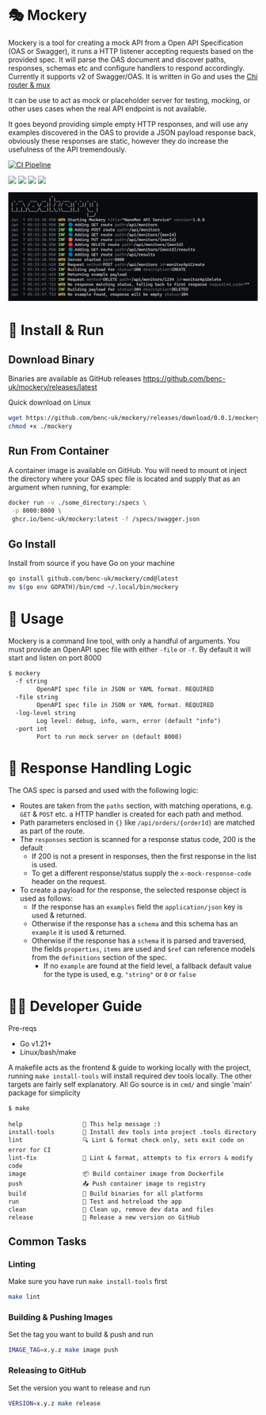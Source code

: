 # 🎭 Mockery

Mockery is a tool for creating a mock API from a Open API Specification (OAS or Swagger), it runs a HTTP listener accepting requests based on the provided spec. It will parse the OAS document and discover paths, responses, schemas etc and configure handlers to respond accordingly. Currently it supports v2 of Swagger/OAS. It is written in Go and uses the [Chi router & mux](https://github.com/go-chi/chi)

It can be use to act as mock or placeholder server for testing, mocking, or other uses cases when the real API endpoint is not available.

It goes beyond providing simple empty HTTP responses, and will use any examples discovered in the OAS to provide a JSON payload response back, obviously these responses are static, however they do increase the usefulness of the API tremendously.

[![CI Pipeline](https://github.com/benc-uk/mockery/actions/workflows/ci-build.yml/badge.svg)](https://github.com/benc-uk/mockery/actions/workflows/ci-build.yml)

![](https://img.shields.io/github/last-commit/benc-uk/mockery) ![](https://img.shields.io/github/release-date/benc-uk/mockery) ![](https://img.shields.io/github/v/release/benc-uk/mockery) ![](https://img.shields.io/github/commit-activity/m/benc-uk/mockery)

![screen shot](./etc/screenshot.png)

# 💾 Install & Run

## Download Binary

Binaries are available as GitHub releases https://github.com/benc-uk/mockery/releases/latest

Quick download on Linux

```bash
wget https://github.com/benc-uk/mockery/releases/download/0.0.1/mockery-linux -O mockery
chmod +x ./mockery
```

## Run From Container

A container image is available on GitHub. You will need to mount ot inject the directory where your OAS spec file is located and supply that as an argument when running, for example:

```bash
docker run -v ./some_directory:/specs \
 -p 8000:8000 \
 ghcr.io/benc-uk/mockery:latest -f /specs/swagger.json
```

## Go Install

Install from source if you have Go on your machine

```bash
go install github.com/benc-uk/mockery/cmd@latest
mv $(go env GOPATH)/bin/cmd ~/.local/bin/mockery
```

# 🎈 Usage

Mockery is a command line tool, with only a handful of arguments. You must provide an OpenAPI spec file with either `-file` or `-f`. By default it will start and listen on port 8000

```text
$ mockery
  -f string
        OpenAPI spec file in JSON or YAML format. REQUIRED
  -file string
        OpenAPI spec file in JSON or YAML format. REQUIRED
  -log-level string
        Log level: debug, info, warn, error (default "info")
  -port int
        Port to run mock server on (default 8000)
```

# 🧩 Response Handling Logic

The OAS spec is parsed and used with the following logic:

- Routes are taken from the `paths` section, with matching operations, e.g. `GET` & `POST` etc. a HTTP handler is created for each path and method.
- Path parameters enclosed in `{}` like `/api/orders/{orderId}` are matched as part of the route.
- The `responses` section is scanned for a response status code, 200 is the default
  - If 200 is not a present in responses, then the first response in the list is used.
  - To get a different response/status supply the `x-mock-response-code` header on the request.
- To create a payload for the response, the selected response object is used as follows:
  - If the response has an `examples` field the `application/json` key is used & returned.
  - Otherwise if the response has a `schema` and this schema has an `example` it is used & returned.
  - Otherwise if the response has a `schema` it is parsed and traversed, the fields `properties`, `items` are used and `$ref` can reference models from the `definitions` section of the spec.
    - If no `example` are found at the field level, a fallback default value for the type is used, e.g. `"string"` or `0` or `false`

# 🧑‍💻 Developer Guide

Pre-reqs

- Go v1.21+
- Linux/bash/make

A makefile acts as the frontend & guide to working locally with the project, running `make install-tools` will install required dev tools locally. The other targets are fairly self explanatory. All Go source is in `cmd/` and single 'main' package for simplicity

```text
$ make

help                 💬 This help message :)
install-tools        🔮 Install dev tools into project .tools directory
lint                 🔍 Lint & format check only, sets exit code on error for CI
lint-fix             📝 Lint & format, attempts to fix errors & modify code
image                📦 Build container image from Dockerfile
push                 📤 Push container image to registry
build                🔨 Build binaries for all platforms
run                  🏃 Test and hotreload the app
clean                🧹 Clean up, remove dev data and files
release              🚀 Release a new version on GitHub
```

## Common Tasks

### Linting

Make sure you have run `make install-tools` first

```bash
make lint
```

### Building & Pushing Images

Set the tag you want to build & push and run

```bash
IMAGE_TAG=x.y.z make image push
```

### Releasing to GitHub

Set the version you want to release and run

```bash
VERSION=x.y.z make release
```
